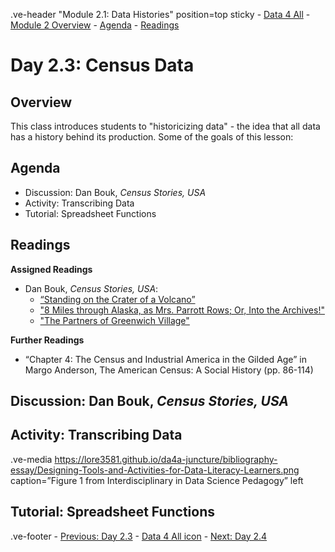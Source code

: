 .ve-header "Module 2.1: Data Histories" position=top sticky
    - [Data 4 All](https://data4all.com)
    - [Module 2 Overview](/module-2/)
    - [Agenda](#agenda)
    - [Readings](#readings) 

# Day 2.3: Census Data

## Overview

This class introduces students to "historicizing data" - the idea that all data has a history behind its production. Some of the goals of this lesson:

## Agenda

- Discussion: Dan Bouk, *Census Stories, USA*
- Activity: Transcribing Data
- Tutorial: Spreadsheet Functions

## Readings

**Assigned Readings**
- Dan Bouk, *Census Stories, USA*: 
    - [“Standing on the Crater of a Volcano”](https://censusstories.us/2020/07/27/disfranchisement.html)
    - ["8 Miles through Alaska, as Mrs. Parrott Rows; Or, Into the Archives!"](https://censusstories.us/2018/10/29/Alaska-paths.html)
    - ["The Partners of Greenwich Village"](https://censusstories.us/2018/07/03/partners.html) 

**Further Readings**
- “Chapter 4: The Census and Industrial America in the Gilded Age” in Margo Anderson, The American Census: A Social History (pp. 86-114)

## Discussion: Dan Bouk, *Census Stories, USA*

## Activity: Transcribing Data

.ve-media https://lore3581.github.io/da4a-juncture/bibliography-essay/Designing-Tools-and-Activities-for-Data-Literacy-Learners.png caption=”Figure 1 from Interdisciplinary in Data Science Pedagogy” left

## Tutorial: Spreadsheet Functions

.ve-footer
    - [Previous: Day 2.3](/module-2/2-3)
    - [Data 4 All icon](somelink)
    - [Next: Day 2.4](/module-2/2-4/)
